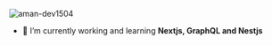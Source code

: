 
<p align="left"> <img src="https://komarev.com/ghpvc/?username=aman-dev1504&label=Profile%20views&color=0e75b6&style=flat" alt="aman-dev1504" /> </p>



- 🌱 I’m currently working and learning **Nextjs, GraphQL and Nestjs**


